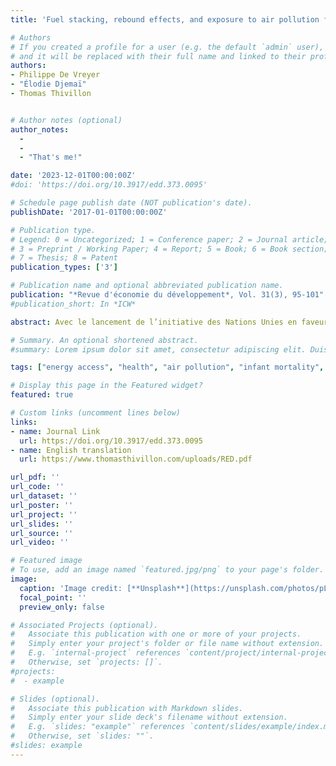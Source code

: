 ```yaml
---
title: 'Fuel stacking, rebound effects, and exposure to air pollution following the adoption of cleaner cooking technologies'

# Authors
# If you created a profile for a user (e.g. the default `admin` user), write the username (folder name) here
# and it will be replaced with their full name and linked to their profile.
authors:
- Philippe De Vreyer
- "Élodie Djemaï"
- Thomas Thivillon


# Author notes (optional)
author_notes:
  - 
  - 
  - "That's me!"

date: '2023-12-01T00:00:00Z'
#doi: 'https://doi.org/10.3917/edd.373.0095'

# Schedule page publish date (NOT publication's date).
publishDate: '2017-01-01T00:00:00Z'

# Publication type.
# Legend: 0 = Uncategorized; 1 = Conference paper; 2 = Journal article;
# 3 = Preprint / Working Paper; 4 = Report; 5 = Book; 6 = Book section;
# 7 = Thesis; 8 = Patent
publication_types: ['3']

# Publication name and optional abbreviated publication name.
publication: "*Revue d'économie du développement*, Vol. 31(3), 95-101"
#publication_short: In *ICW*

abstract: Avec le lancement de l’initiative des Nations Unies en faveur d’une « Energie durable pour tous », les foyers améliorés jouissent d’un regain d’intérêt de la part de la communauté internationale. Cet article se propose de contribuer à la réflexion et aux nouveaux projets d’accès à l’énergie en revenant sur trois décennies de promotion des foyers améliorés en Haïti, riches d’enseignements. Il analyse l’expérience du Recho Mirak, un foyer à charbon développé au début des années 1980 en distinguant ses différentes composantes - apports techniques, stratégie de marketing et système de production. En croisant les résultats de trois tests d’efficacité récents conduits avec ce foyer, les données issues d’enquêtes quantitatives et qualitatives auprès des utilisateurs réalisées au cours de l’année 2012, et les archives de projets de promotion du Recho Mirak issues de la Revue Synergies et des rapports d’évaluation disponibles, l’auteur met en évidence les acquis de cette expérience et les défis restant à relever pour convertir la majorité des ménages haïtiens à une cuisson plus efficace.

# Summary. An optional shortened abstract.
#summary: Lorem ipsum dolor sit amet, consectetur adipiscing elit. Duis posuere tellus ac convallis placerat. Proin tincidunt magna sed ex sollicitudin condimentum.

tags: ["energy access", "health", "air pollution", "infant mortality", "cooking", "LPG", "Peru"]

# Display this page in the Featured widget?
featured: true

# Custom links (uncomment lines below)
links:
- name: Journal Link
  url: https://doi.org/10.3917/edd.373.0095 
- name: English translation
  url: https://www.thomasthivillon.com/uploads/RED.pdf

url_pdf: ''
url_code: ''
url_dataset: ''
url_poster: ''
url_project: ''
url_slides: ''
url_source: ''
url_video: ''

# Featured image
# To use, add an image named `featured.jpg/png` to your page's folder.
image:
  caption: 'Image credit: [**Unsplash**](https://unsplash.com/photos/pLCdAaMFLTE)'
  focal_point: ''
  preview_only: false

# Associated Projects (optional).
#   Associate this publication with one or more of your projects.
#   Simply enter your project's folder or file name without extension.
#   E.g. `internal-project` references `content/project/internal-project/index.md`.
#   Otherwise, set `projects: []`.
#projects:
#  - example

# Slides (optional).
#   Associate this publication with Markdown slides.
#   Simply enter your slide deck's filename without extension.
#   E.g. `slides: "example"` references `content/slides/example/index.md`.
#   Otherwise, set `slides: ""`.
#slides: example
---
```


